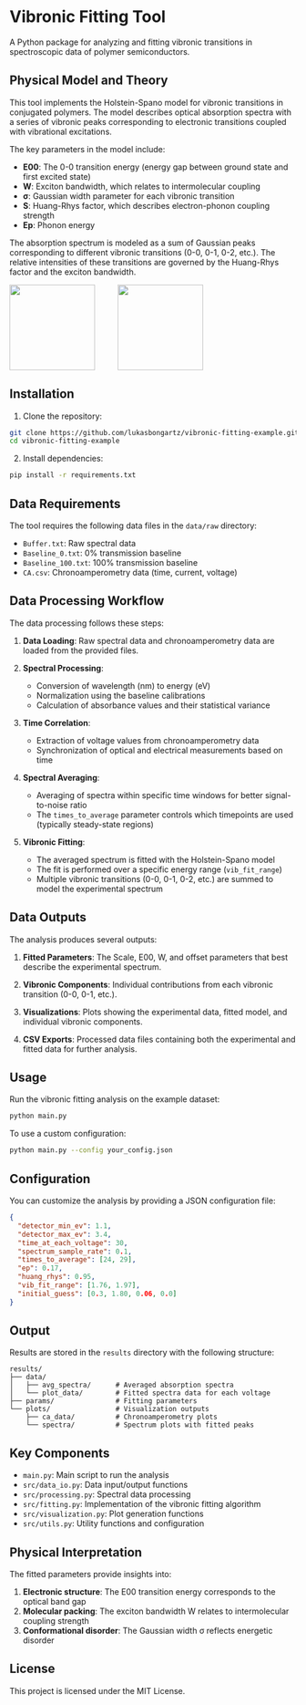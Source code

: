 # Vibronic Fitting Tool
A Python package for analyzing and fitting vibronic transitions in spectroscopic data of polymer semiconductors.

## Physical Model and Theory

This tool implements the Holstein-Spano model for vibronic transitions in conjugated polymers. The model describes optical absorption spectra with a series of vibronic peaks corresponding to electronic transitions coupled with vibrational excitations.

The key parameters in the model include:

- **E00**: The 0-0 transition energy (energy gap between ground state and first excited state)
- **W**: Exciton bandwidth, which relates to intermolecular coupling
- **σ**: Gaussian width parameter for each vibronic transition
- **S**: Huang-Rhys factor, which describes electron-phonon coupling strength
- **Ep**: Phonon energy

The absorption spectrum is modeled as a sum of Gaussian peaks corresponding to different vibronic transitions (0-0, 0-1, 0-2, etc.). The relative intensities of these transitions are governed by the Huang-Rhys factor and the exciton bandwidth.

<div style="display: flex; gap: 40px; align-items: flex-start;">
  <img src="https://github.com/user-attachments/assets/aa4be63a-1722-421f-9df0-7f6ac54a32a9" height="150" />
  <img src="https://github.com/user-attachments/assets/8f79479c-b526-446b-b088-429700fb2c9c" height="150" />
</div>


## Installation

1. Clone the repository:
```bash
git clone https://github.com/lukasbongartz/vibronic-fitting-example.git
cd vibronic-fitting-example
```

2. Install dependencies:
```bash
pip install -r requirements.txt
```

## Data Requirements

The tool requires the following data files in the `data/raw` directory:

- `Buffer.txt`: Raw spectral data
- `Baseline_0.txt`: 0% transmission baseline
- `Baseline_100.txt`: 100% transmission baseline
- `CA.csv`: Chronoamperometry data (time, current, voltage)


## Data Processing Workflow

The data processing follows these steps:

1. **Data Loading**: Raw spectral data and chronoamperometry data are loaded from the provided files.

2. **Spectral Processing**:
   - Conversion of wavelength (nm) to energy (eV)
   - Normalization using the baseline calibrations
   - Calculation of absorbance values and their statistical variance

3. **Time Correlation**:
   - Extraction of voltage values from chronoamperometry data
   - Synchronization of optical and electrical measurements based on time

4. **Spectral Averaging**:
   - Averaging of spectra within specific time windows for better signal-to-noise ratio
   - The `times_to_average` parameter controls which timepoints are used (typically steady-state regions)

5. **Vibronic Fitting**:
   - The averaged spectrum is fitted with the Holstein-Spano model
   - The fit is performed over a specific energy range (`vib_fit_range`)
   - Multiple vibronic transitions (0-0, 0-1, 0-2, etc.) are summed to model the experimental spectrum

## Data Outputs

The analysis produces several outputs:

1. **Fitted Parameters**: The Scale, E00, W, and offset parameters that best describe the experimental spectrum.

2. **Vibronic Components**: Individual contributions from each vibronic transition (0-0, 0-1, etc.).

3. **Visualizations**: Plots showing the experimental data, fitted model, and individual vibronic components.

4. **CSV Exports**: Processed data files containing both the experimental and fitted data for further analysis.

## Usage

Run the vibronic fitting analysis on the example dataset:

```bash
python main.py
```

To use a custom configuration:

```bash
python main.py --config your_config.json
```

## Configuration

You can customize the analysis by providing a JSON configuration file:

```json
{
  "detector_min_ev": 1.1,
  "detector_max_ev": 3.4,
  "time_at_each_voltage": 30,
  "spectrum_sample_rate": 0.1,
  "times_to_average": [24, 29],
  "ep": 0.17,
  "huang_rhys": 0.95,
  "vib_fit_range": [1.76, 1.97],
  "initial_guess": [0.3, 1.80, 0.06, 0.0]
}
```

## Output

Results are stored in the `results` directory with the following structure:

```
results/
├── data/
│   ├── avg_spectra/      # Averaged absorption spectra
│   └── plot_data/        # Fitted spectra data for each voltage
├── params/               # Fitting parameters
└── plots/                # Visualization outputs
    ├── ca_data/          # Chronoamperometry plots
    └── spectra/          # Spectrum plots with fitted peaks
```

## Key Components

- `main.py`: Main script to run the analysis
- `src/data_io.py`: Data input/output functions
- `src/processing.py`: Spectral data processing
- `src/fitting.py`: Implementation of the vibronic fitting algorithm
- `src/visualization.py`: Plot generation functions
- `src/utils.py`: Utility functions and configuration

## Physical Interpretation

The fitted parameters provide insights into:

1. **Electronic structure**: The E00 transition energy corresponds to the optical band gap
2. **Molecular packing**: The exciton bandwidth W relates to intermolecular coupling strength
3. **Conformational disorder**: The Gaussian width σ reflects energetic disorder

## License

This project is licensed under the MIT License.
